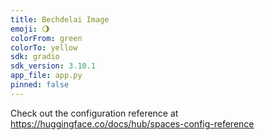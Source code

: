 ```yaml
---
title: Bechdelai Image
emoji: 🌖
colorFrom: green
colorTo: yellow
sdk: gradio
sdk_version: 3.10.1
app_file: app.py
pinned: false
---
```


Check out the configuration reference at https://huggingface.co/docs/hub/spaces-config-reference

